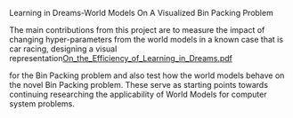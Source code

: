 Learning in Dreams-World Models On A Visualized Bin Packing
Problem

The main contributions from this project are to measure the
impact of changing hyper-parameters from the world models
in a known case that is car racing, designing a visual representation[On_the_Efficiency_of_Learning_in_Dreams.pdf](https://github.com/shpandey07/Project-Learning-in-Dreams/files/6776712/On_the_Efficiency_of_Learning_in_Dreams.pdf)

for the Bin Packing problem and also test how the
world models behave on the novel Bin Packing problem. These
serve as starting points towards continuing researching the
applicability of World Models for computer system problems.
